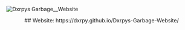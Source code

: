 ![Dxrpys Garbage__Website](https://user-images.githubusercontent.com/64295233/133918028-bdac1b5e-5ba6-421d-b48f-0aa1b95a02c8.png)

<p align="center">
  ## Website: https://dxrpy.github.io/Dxrpys-Garbage-Website/
</p>
